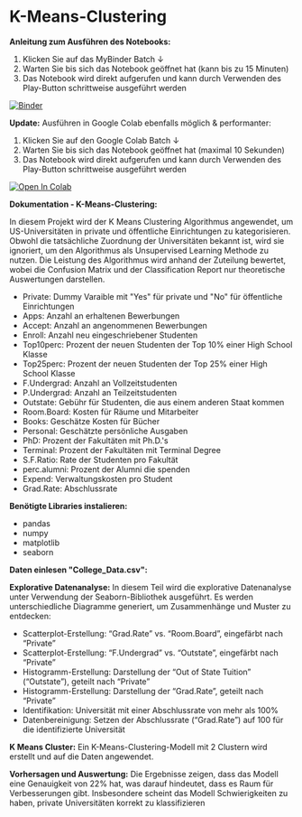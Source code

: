 # K-Means-Clustering

**Anleitung zum Ausführen des Notebooks:**
1. Klicken Sie auf das MyBinder Batch ↓
2. Warten Sie bis sich das Notebook geöffnet hat (kann bis zu 15 Minuten)
3. Das Notebook wird direkt aufgerufen und kann durch Verwenden des Play-Button schrittweise ausgeführt werden

[![Binder](https://mybinder.org/badge_logo.svg)](https://mybinder.org/v2/gh/MichaelFranLu/Logistic-Regression/master?labpath=3-Logistische_Regression_Projekt-Loesung.ipynb)

**Update:**
Ausführen in Google Colab ebenfalls möglich & performanter:
1. Klicken Sie auf den Google Colab Batch ↓
2. Warten Sie bis sich das Notebook geöffnet hat (maximal 10 Sekunden)
3. Das Notebook wird direkt aufgerufen und kann durch Verwenden des Play-Button schrittweise ausgeführt werden

<a target="_blank" href="https://colab.research.google.com/github/MichaelFranLu/K-Means-Clustering/blob/main/3-K_Means_Clustering_Projekt-Loesung.ipynb">
  <img src="https://colab.research.google.com/assets/colab-badge.svg" alt="Open In Colab"/>
</a>




**Dokumentation - K-Means-Clustering:**

In diesem Projekt wird der K Means Clustering Algorithmus angewendet, um US-Universitäten in private und öffentliche Einrichtungen zu kategorisieren. Obwohl die tatsächliche Zuordnung der Universitäten bekannt ist, wird sie ignoriert, um den Algorithmus als Unsupervised Learning Methode zu nutzen. Die Leistung des Algorithmus wird anhand der Zuteilung bewertet, wobei die Confusion Matrix und der Classification Report nur theoretische Auswertungen darstellen.
- Private: Dummy Varaible mit "Yes" für private und "No" für öffentliche Einrichtungen
- Apps: Anzahl an erhaltenen Bewerbungen
- Accept: Anzahl an angenommenen Bewerbungen
- Enroll: Anzahl neu eingeschriebener Studenten
- Top10perc: Prozent der neuen Studenten der Top 10% einer High School Klasse
- Top25perc: Prozent der neuen Studenten der Top 25% einer High School Klasse
- F.Undergrad: Anzahl an Vollzeitstudenten
- P.Undergrad: Anzahl an Teilzeitstudenten
- Outstate: Gebühr für Studenten, die aus einem anderen Staat kommen
- Room.Board: Kosten für Räume und Mitarbeiter
- Books: Geschätze Kosten für Bücher
- Personal: Geschätzte persönliche Ausgaben
- PhD: Prozent der Fakultäten mit Ph.D.'s
- Terminal: Prozent der Fakultäten mit Terminal Degree
- S.F.Ratio: Rate der Studenten pro Fakultät
- perc.alumni: Prozent der Alumni die spenden
- Expend: Verwaltungskosten pro Student
- Grad.Rate: Abschlussrate


**Benötigte Libraries instalieren:**
- pandas
- numpy
- matplotlib
- seaborn

**Daten einlesen "College_Data.csv":**


**Explorative Datenanalyse:**
In diesem Teil wird die explorative Datenanalyse unter Verwendung der Seaborn-Bibliothek ausgeführt. Es werden unterschiedliche Diagramme generiert, um Zusammenhänge und Muster zu entdecken:
- Scatterplot-Erstellung: “Grad.Rate” vs. “Room.Board”, eingefärbt nach “Private”
- Scatterplot-Erstellung: “F.Undergrad” vs. “Outstate”, eingefärbt nach “Private”
- Histogramm-Erstellung: Darstellung der “Out of State Tuition” (“Outstate”), geteilt nach “Private”
- Histogramm-Erstellung: Darstellung der “Grad.Rate”, geteilt nach “Private”
- Identifikation: Universität mit einer Abschlussrate von mehr als 100%
- Datenbereinigung: Setzen der Abschlussrate (“Grad.Rate”) auf 100 für die identifizierte Universität


**K Means Cluster:**
Ein K-Means-Clustering-Modell mit 2 Clustern wird erstellt und auf die Daten angewendet.

**Vorhersagen und Auswertung:**
Die Ergebnisse zeigen, dass das Modell eine Genauigkeit von 22% hat, was darauf hindeutet, dass es Raum für Verbesserungen gibt. Insbesondere scheint das Modell Schwierigkeiten zu haben, private Universitäten korrekt zu klassifizieren
